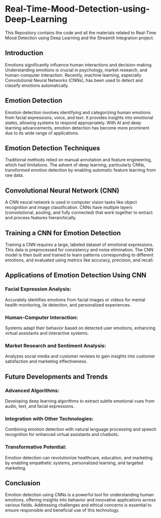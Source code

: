 # Real-Time-Mood-Detection-using-Deep-Learning
This Repository contains the code and all the materials related to Real-Time Mood Detection using Deep Learning and the Streamlit Integration project.

## Introduction
Emotions significantly influence human interactions and decision-making. Understanding emotions is crucial in psychology, market research, and human-computer interaction. Recently, machine learning, especially Convolutional Neural Networks (CNNs), has been used to detect and classify emotions automatically.

## Emotion Detection
Emotion detection involves identifying and categorizing human emotions from facial expressions, voice, and text. It provides insights into emotional states, allowing systems to respond appropriately. With AI and deep learning advancements, emotion detection has become more prominent due to its wide range of applications.

## Emotion Detection Techniques
Traditional methods relied on manual annotation and feature engineering, which had limitations. The advent of deep learning, particularly CNNs, transformed emotion detection by enabling automatic feature learning from raw data.

## Convolutional Neural Network (CNN)
A CNN neural network is used in computer vision tasks like object recognition and image classification. CNNs have multiple layers (convolutional, pooling, and fully connected) that work together to extract and process features hierarchically.

## Training a CNN for Emotion Detection
Training a CNN requires a large, labeled dataset of emotional expressions. This data is preprocessed for consistency and noise elimination. The CNN model is then built and trained to learn patterns corresponding to different emotions, and evaluated using metrics like accuracy, precision, and recall.

## Applications of Emotion Detection Using CNN
###	Facial Expression Analysis: 
Accurately identifies emotions from facial images or videos for mental health monitoring, lie detection, and personalized experiences.
### Human-Computer Interaction: 
Systems adapt their behavior based on detected user emotions, enhancing virtual assistants and interactive systems.
### Market Research and Sentiment Analysis: 
Analyzes social media and customer reviews to gain insights into customer satisfaction and marketing effectiveness.

## Future Developments and Trends
### Advanced Algorithms:
Developing deep learning algorithms to extract subtle emotional cues from audio, text, and facial expressions.
### Integration with Other Technologies: 
Combining emotion detection with natural language processing and speech recognition for enhanced virtual assistants and chatbots.
### Transformative Potential:
Emotion detection can revolutionize healthcare, education, and marketing by enabling empathetic systems, personalized learning, and targeted marketing.

## Conclusion
Emotion detection using CNNs is a powerful tool for understanding human emotions, offering insights into behavior and innovative applications across various fields. Addressing challenges and ethical concerns is essential to ensure responsible and beneficial use of this technology.


